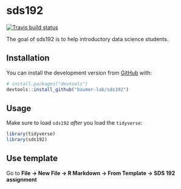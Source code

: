 
<!-- README.md is generated from README.Rmd. Please edit that file -->

# sds192

<!-- badges: start -->

[![Travis build
status](https://travis-ci.org/baumer-lab/sds192.svg?branch=master)](https://travis-ci.org/baumer-lab/sds192)
<!-- badges: end -->

The goal of sds192 is to help introductory data science students.

## Installation

You can install the development version from
[GitHub](https://github.com/) with:

``` r
# install.packages("devtools")
devtools::install_github("baumer-lab/sds192")
```

## Usage

Make sure to load `sds192` *after* you load the `tidyverse`:

``` r
library(tidyverse)
library(sds192)
```

## Use template

Go to **File -\> New File -\> R Markdown -\> From Template -\> SDS 192
assignment**
